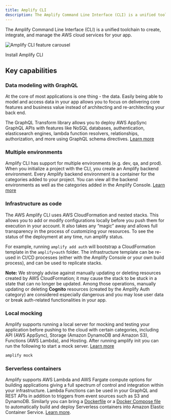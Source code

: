 ```yaml
---
title: Amplify CLI
description: The Amplify Command Line Interface (CLI) is a unified toolchain to create, integrate, and manage the AWS cloud services for your app. The Amplify CLI makes it easy to provision a cloud backend with features such as Authentication, APIs (REST and GraphQL), Storage, Functions and Hosting.
---
```


The Amplify Command Line Interface (CLI) is a unified toolchain to create, integrate, and manage the AWS cloud services for your app.

![Amplify CLI feature carousel](~/assets/cli-b-roll.gif)

<docs-internal-link-button href="~/cli/start/install.md">
  <span slot="text">Install Amplify CLI</span>
</docs-internal-link-button>

## Key capabilities

### Data modeling with GraphQL

At the core of most applications is one thing - the data. Easily being able to model and access data in your app allows you to focus on delivering core features and business value instead of architecting and re-architecting your back end.

The GraphQL Transform library allows you to deploy AWS AppSync GraphQL APIs with features like NoSQL databases, authentication, elasticsearch engines, lambda function resolvers, relationships, authorization, and more using GraphQL schema directives. [Learn more](~/cli/graphql-transformer/overview.md)

### Multiple environments

Amplify CLI has support for multiple environments (e.g. dev, qa, and prod). When you initialize a project with the CLI, you create an Amplify backend environment. Every Amplify backend environment is a container for the categories added to your project. You can view all the backend environments as well as the categories added in the Amplify Console. [Learn more](~/cli/teams/overview.md)

### Infrastructure as code

The AWS Amplify CLI uses AWS CloudFormation and nested stacks. This allows you to add or modify configurations locally before you push them for execution in your account. It also takes any “magic” away and allows full transparency in the process of customizing your resources. To see the status of the deployment at any time, run amplify status.

For example, running `amplify add auth` will bootstrap a CloudFormation template in the `amplify>auth` folder. The infrastructure template can be re-used in CI/CD processes (either with the Amplify Console or your own build process), and can be used to replicate stacks.

**Note:** We strongly advise against manually updating or deleting resources created by AWS CloudFormation; it may cause the stack to be stuck in a state that can no longer be updated. Among those operations, manually updating or deleting **Cognito** resources (created by the Amplify Auth category) are considered especially dangerous and you may lose user data or break auth-related functionalities in your app.

### Local mocking

Amplify supports running a local server for mocking and testing your application before pushing to the cloud with certain categories, including API (AWS AppSync), Storage (Amazon DynamoDB and Amazon S3), Functions (AWS Lambda), and Hosting. After running amplify init you can run the following to start a mock server. [Learn more](~/cli/usage/mock.md)

```bash
amplify mock
```

### Serverless containers

Amplify supports AWS Lambda and AWS Fargate compute options for building applications giving a full spectrum of control and integration within your infrastructure. Lambda Functions can be used in your GraphQL and REST APIs in addition to triggers from event sources such as S3 and DynamoDB. Similarly you can bring a [Dockerfile](https://docs.docker.com/engine/reference/builder/) or a [Docker Compose file](https://docs.docker.com/compose/compose-file/) to automatically build and deploy Serverless containers into Amazon Elastic Container Service. [Learn more](~/cli/usage/containers.md).
